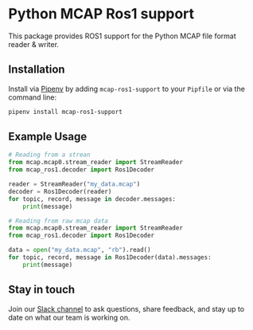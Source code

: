 # Python MCAP Ros1 support

This package provides ROS1 support for the Python MCAP file format reader &amp; writer.

## Installation

Install via [Pipenv](https://pipenv.pypa.io/en/latest/) by adding `mcap-ros1-support` to your `Pipfile` or via the command line:

```bash
pipenv install mcap-ros1-support
```

## Example Usage

```python
# Reading from a strean
from mcap.mcap0.stream_reader import StreamReader
from mcap_ros1.decoder import Ros1Decoder

reader = StreamReader("my_data.mcap")
decoder = Ros1Decoder(reader)
for topic, record, message in decoder.messages:
    print(message)
```

```python
# Reading from raw mcap data
from mcap.mcap0.stream_reader import StreamReader
from mcap_ros1.decoder import Ros1Decoder

data = open("my_data.mcap", "rb").read()
for topic, record, message in Ros1Decoder(data).messages:
    print(message)
```

## Stay in touch

Join our [Slack channel](https://foxglove.dev/join-slack) to ask questions, share feedback, and stay up to date on what our team is working on.

